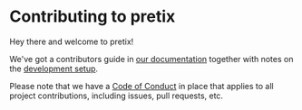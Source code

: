 Contributing to pretix
======================

Hey there and welcome to pretix!

We've got a contributors guide in [our documentation](https://docs.pretix.eu/en/latest/development/contribution/)
together with notes on the [development setup](https://docs.pretix.eu/en/latest/development/setup.html).

Please note that we have a [Code of Conduct](https://docs.pretix.eu/en/latest/development/contribution/codeofconduct.html)
in place that applies to all project contributions, including issues, pull requests, etc.

